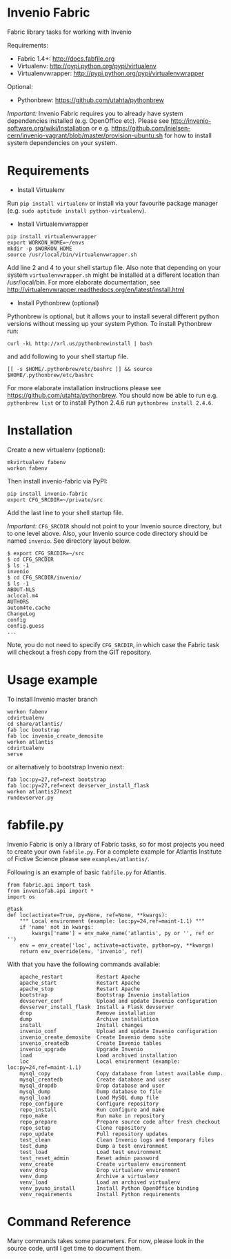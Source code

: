 Invenio Fabric
==============
Fabric library tasks for working with Invenio

Requirements:

  * Fabric 1.4+: http://docs.fabfile.org
  * Virtualenv: http://pypi.python.org/pypi/virtualenv
  * Virtualenvwrapper: http://pypi.python.org/pypi/virtualenvwrapper

Optional:

  * Pythonbrew: https://github.com/utahta/pythonbrew

*Important:* Invenio Fabric requires you to already have system dependencies installed (e.g. OpenOffice etc). Please see http://invenio-software.org/wiki/Installation or e.g. https://github.com/lnielsen-cern/invenio-vagrant/blob/master/provision-ubuntu.sh for how to install system dependencies on your system.

Requirements
============

 * Install Virtualenv

Run ``pip install virtualenv`` or install via your favourite package manager (e.g. ``sudo aptitude install python-virtualenv``).

 * Install Virtualenvwrapper

```
pip install virtualenvwrapper
export WORKON_HOME=~/envs
mkdir -p $WORKON_HOME
source /usr/local/bin/virtualenvwrapper.sh
```

Add line 2 and 4 to your shell startup file. Also note that depending on your system ``virtualenvwrapper.sh`` might be installed at a different location than /usr/local/bin. For more elaborate documentation, see http://virtualenvwrapper.readthedocs.org/en/latest/install.html

 * Install Pythonbrew (optional)

Pythonbrew is optional, but it allows your to install several different python versions without messing up your system Python. To install Pythonbrew run:

```
curl -kL http://xrl.us/pythonbrewinstall | bash
```

and add following to your shell startup file.

```
[[ -s $HOME/.pythonbrew/etc/bashrc ]] && source $HOME/.pythonbrew/etc/bashrc
```

For more elaborate installation instructions please see https://github.com/utahta/pythonbrew. You should now be able to run e.g. ``pythonbrew list`` or to install Python 2.4.6 run ``pythonbrew install 2.4.6``.

Installation
============

Create a new virtualenv (optional):

```
mkvirtualenv fabenv
workon fabenv
```

Then install invenio-fabric via PyPI:

```
pip install invenio-fabric
export CFG_SRCDIR=~/private/src
```

Add the last line to your shell startup file.

*Important:* ``CFG_SRCDIR`` should not point to your Invenio source directory, but to one level above. Also, your Invenio source code directory should be named ``invenio``. See directory layout below.

```
$ export CFG_SRCDIR=~/src
$ cd CFG_SRCDIR
$ ls -1
invenio
$ cd CFG_SRCDIR/invenio/
$ ls -1
ABOUT-NLS
aclocal.m4
AUTHORS
autom4te.cache
ChangeLog
config
config.guess
...
```

Note, you do not need to specify ``CFG_SRCDIR``, in which case the Fabric task will checkout a fresh copy from the GIT repository.

Usage example
=============

To install Invenio master branch
```
workon fabenv
cdvirtualenv
cd share/atlantis/
fab loc bootstrap
fab loc invenio_create_demosite
workon atlantis
cdvirtualenv
serve
```

or alternatively to bootstrap Invenio next:

```
fab loc:py=27,ref=next bootstrap
fab loc:py=27,ref=next devserver_install_flask
workon atlantis27next
rundevserver.py
```

fabfile.py
==========
Invenio Fabric is only a library of Fabric tasks, so for most projects you need to create your
own ``fabfile.py``. For a complete example for Atlantis Institute of Fictive Science
please see ``examples/atlantis/``.

Following is an example of basic ``fabfile.py`` for Atlantis.

```
from fabric.api import task
from inveniofab.api import *
import os

@task
def loc(activate=True, py=None, ref=None, **kwargs):
    """ Local environment (example: loc:py=24,ref=maint-1.1) """
    if 'name' not in kwargs:
        kwargs['name'] = env_make_name('atlantis', py or '', ref or '')
    env = env_create('loc', activate=activate, python=py, **kwargs)
    return env_override(env, 'invenio', ref)
```

With that you have the following commands available:
```
    apache_restart           Restart Apache
    apache_start             Restart Apache
    apache_stop              Restart Apache
    bootstrap                Bootstrap Invenio installation
    devserver_conf           Upload and update Invenio configuration
    devserver_install_flask  Install a Flask devserver
    drop                     Remove installation
    dump                     Archive installation
    install                  Install changes
    invenio_conf             Upload and update Invenio configuration
    invenio_create_demosite  Create Invenio demo site
    invenio_createdb         Create Invenio tables
    invenio_upgrade          Upgrade Invenio
    load                     Load archived installation
    loc                      Local environment (example: loc:py=24,ref=maint-1.1)
    mysql_copy               Copy database from latest available dump.
    mysql_createdb           Create database and user
    mysql_dropdb             Drop database and user
    mysql_dump               Dump database to file
    mysql_load               Load MySQL dump file
    repo_configure           Configure repository
    repo_install             Run configure and make
    repo_make                Run make in repository
    repo_prepare             Prepare source code after fresh checkout
    repo_setup               Clone repository
    repo_update              Pull repository updates
    test_clean               Clean Invenio logs and temporary files
    test_dump                Dump a test environment
    test_load                Load test environment
    test_reset_admin         Reset admin password
    venv_create              Create virtualenv environment
    venv_drop                Drop virtualenv environment
    venv_dump                Archive a virtualenv
    venv_load                Load an archived virtualenv
    venv_pyuno_install       Install Python OpenOffice binding
    venv_requirements        Install Python requirements
```

Command Reference
=================
Many commands takes some parameters. For now, please look in the source code, until I get time to document them.
